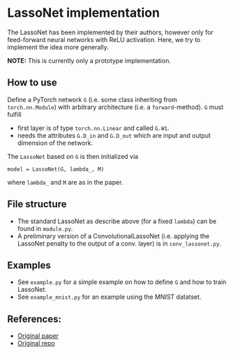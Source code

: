 # LassoNet implementation

The LassoNet has been implemented by their authors, however only for feed-forward neural networks with ReLU activation. Here, we try to implement the idea more generally.

**NOTE:** This is currently only a prototype implementation.

## How to use

Define a PyTorch network `G`  (i.e. some class inheriting from `torch.nn.Module`) with arbitrary architecture (i.e. a `forward`-method). `G` must fulfill

* first layer is of type `torch.nn.Linear` and called `G.W1`.
* needs the attributes `G.D_in` and `G.D_out` which are input and output dimension of the network.

The `LassoNet` based on `G` is then initialized via

	model = LassoNet(G, lambda_, M)

where `lambda_` and `M` are as in the paper. 

## File structure

* The standard LassoNet as describe above (for a fixed `lambda`) can be found in `module.py`.
* A preliminary version of a ConvolutionalLassoNet (i.e. applying the LassoNet penalty to the output of a conv. layer) is in `conv_lassonet.py`.

## Examples

* See `example.py` for a simple example on how to define `G` and how to train LassoNet.
* See `example_mnist.py` for an example using the MNIST datatset.


## References:

* [Original paper](https://jmlr.org/papers/volume22/20-848/20-848.pdf)
* [Original repo](https://github.com/lasso-net/lassonet)
